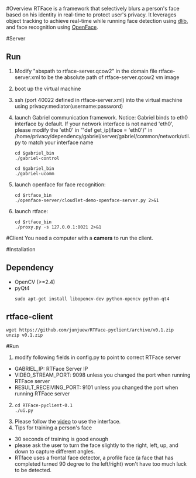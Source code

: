 #Overview
RTFace is a framework that selectively blurs a person's face based on his identity in real-time to protect user's privacy.
It leverages object tracking to achieve real-time while running face detection using [dlib](http://dlib.net), and face recognition using [OpenFace](https://cmusatyalab.github.io/openface).

#Server
## Run
1. Modify "abspath to rtface-server.qcow2" in the domain file rtface-server.xml to be the absolute path of rtface-server.qcow2 vm image
2. boot up the virtual machine
3. ssh (port 40022 defined in rtface-server.xml) into the virtual machine using privacy:mediator(username:password)
4. launch Gabriel communication framework. Notice: Gabriel binds to eth0 interface by default.
If your network interface is not named 'eth0', please modify the 'eth0' in '"def get_ip(iface = 'eth0')" in
/home/privacy/dependency/gabriel/server/gabriel/common/network/util.py to match your interface name

    ```
    cd $gabriel_bin
    ./gabriel-control
    ```
    ```
    cd $gabriel_bin
    ./gabriel-ucomm
    ```

5. launch openface for face recognition:
    ```
    cd $rtface_bin
    ./openface-server/cloudlet-demo-openface-server.py 2>&1
    ```
6. launch rtface:
    ```
    cd $rtface_bin
    ./proxy.py -s 127.0.0.1:8021 2>&1
    ```

#Client
You need a computer with a **camera** to run the client.

#Installation
## Dependency
* OpenCV (>=2.4)
* pyQt4
    ```
    sudo apt-get install libopencv-dev python-opencv python-qt4
    ```
## rtface-client
```
wget https://github.com/junjuew/RTFace-pyclient/archive/v0.1.zip
unzip v0.1.zip
```
#Run
1. modify following fields in config.py to point to correct RTFace server
  * GABRIEL_IP: RTFace Server IP
  * VIDEO_STREAM_PORT: 9098 unless you changed the port when running RTFace server
  * RESULT_RECEIVING_PORT: 9101 unless you changed the port when running RTFace server
2.
    ```
    cd RTFace-pyclient-0.1
    ./ui.py
    ```
3. Please follow the [video](https://youtu.be/gQa8oScFS94) to use the interface.
4. Tips for training a person's face
  * 30 seconds of training is good enough
  * please ask the user to turn the face slightly to the right, left, up, and down to capture different angles.
  * RTface uses a frontal face detector, a profile face (a face that has completed turned 90 degree to the left/right) won't
  have too much luck to be detected.
